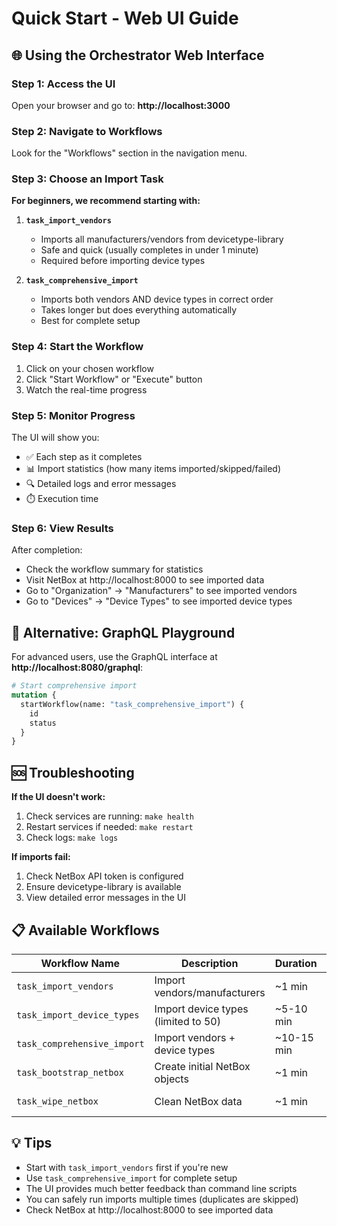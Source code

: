 # Quick Start - Web UI Guide

## 🌐 Using the Orchestrator Web Interface

### Step 1: Access the UI
Open your browser and go to: **http://localhost:3000**

### Step 2: Navigate to Workflows
Look for the "Workflows" section in the navigation menu.

### Step 3: Choose an Import Task

**For beginners, we recommend starting with:**

1. **`task_import_vendors`** 
   - Imports all manufacturers/vendors from devicetype-library
   - Safe and quick (usually completes in under 1 minute)
   - Required before importing device types

2. **`task_comprehensive_import`** 
   - Imports both vendors AND device types in correct order
   - Takes longer but does everything automatically
   - Best for complete setup

### Step 4: Start the Workflow
1. Click on your chosen workflow
2. Click "Start Workflow" or "Execute" button
3. Watch the real-time progress

### Step 5: Monitor Progress
The UI will show you:
- ✅ Each step as it completes
- 📊 Import statistics (how many items imported/skipped/failed)
- 🔍 Detailed logs and error messages
- ⏱️ Execution time

### Step 6: View Results
After completion:
- Check the workflow summary for statistics
- Visit NetBox at http://localhost:8000 to see imported data
- Go to "Organization" → "Manufacturers" to see imported vendors
- Go to "Devices" → "Device Types" to see imported device types

## 🚀 Alternative: GraphQL Playground

For advanced users, use the GraphQL interface at **http://localhost:8080/graphql**:

```graphql
# Start comprehensive import
mutation {
  startWorkflow(name: "task_comprehensive_import") {
    id
    status
  }
}
```

## 🆘 Troubleshooting

**If the UI doesn't work:**
1. Check services are running: `make health`
2. Restart services if needed: `make restart`
3. Check logs: `make logs`

**If imports fail:**
1. Check NetBox API token is configured
2. Ensure devicetype-library is available
3. View detailed error messages in the UI

## 📋 Available Workflows

| Workflow Name | Description | Duration | Safety |
|---------------|-------------|----------|---------|
| `task_import_vendors` | Import vendors/manufacturers | ~1 min | Very Safe |
| `task_import_device_types` | Import device types (limited to 50) | ~5-10 min | Safe |
| `task_comprehensive_import` | Import vendors + device types | ~10-15 min | Safe |
| `task_bootstrap_netbox` | Create initial NetBox objects | ~1 min | Safe |
| `task_wipe_netbox` | Clean NetBox data | ~1 min | ⚠️ Destructive |

## 💡 Tips

- Start with `task_import_vendors` first if you're new
- Use `task_comprehensive_import` for complete setup
- The UI provides much better feedback than command line scripts
- You can safely run imports multiple times (duplicates are skipped)
- Check NetBox at http://localhost:8000 to see imported data
